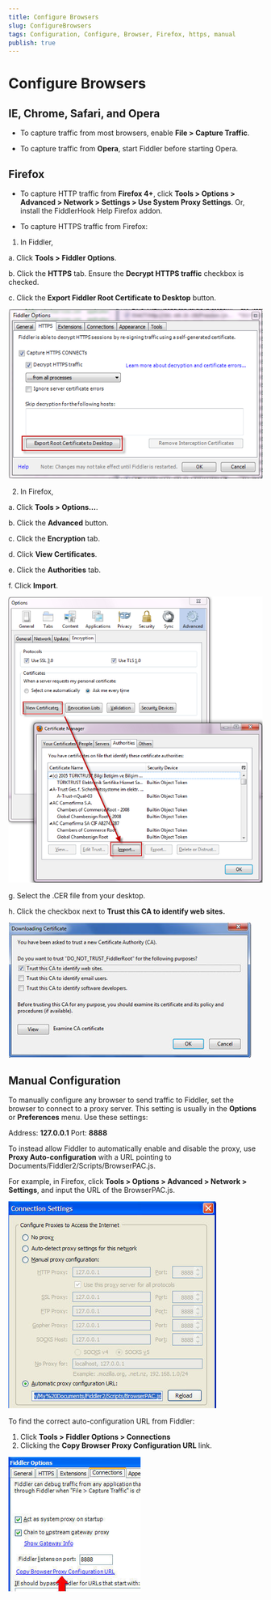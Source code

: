 ```yaml
---
title: Configure Browsers
slug: ConfigureBrowsers
tags: Configuration, Configure, Browser, Firefox, https, manual
publish: true
---
```


Configure Browsers
==================

IE, Chrome, Safari, and Opera
-----------------------------
+ To capture traffic from most browsers, enable **File > Capture Traffic**. 

+ To capture traffic from **Opera**, start Fiddler before starting Opera.

Firefox
-------

+ To capture HTTP traffic from **Firefox 4+**, click **Tools > Options > Advanced > Network > Settings > Use System Proxy Settings**. Or, install the FiddlerHook Help Firefox addon.

+ To capture HTTPS traffic from Firefox:

1. In Fiddler, 

 a. Click **Tools > Fiddler Options**. 

 b. Click the **HTTPS** tab. Ensure the **Decrypt HTTPS traffic** checkbox is checked. 

 c. Click the **Export Fiddler Root Certificate to Desktop** button.
 
   ![Export Root Certificate to Desktop][1]

2. In Firefox, 

 a. Click **Tools > Options...**. 

 b. Click the **Advanced** button. 

 c. Click the **Encryption** tab. 

 d. Click **View Certificates**. 

 e. Click the **Authorities** tab. 

 f. Click **Import**.

   ![Import Certificate][2]

 g. Select the .CER file from your desktop.

 h. Click the checkbox next to **Trust this CA to identify web sites.**

  ![Trust this CA to identify web sites][3]

Manual Configuration
--------------------

To manually configure any browser to send traffic to Fiddler, set the browser to connect to a proxy server. This setting is usually in the **Options** or **Preferences** menu. Use these settings:

Address: **127.0.0.1**
Port: **8888**

To instead allow Fiddler to automatically enable and disable the proxy, use **Proxy Auto-configuration** with a URL pointing to Documents/Fiddler2/Scripts/BrowserPAC.js.

For example, in Firefox, click **Tools > Options > Advanced > Network > Settings**, and input the URL of the BrowserPAC.js.

![Automatic proxy configuration URL][4]

To find the correct auto-configuration URL from Fiddler:

1. Click **Tools > Fiddler Options > Connections**
2. Clicking the **Copy Browser Proxy Configuration URL** link.

![Copy Auto-Correct URL][5]


[1]: ../../images/ConfigureBrowsers/ExportRootCertificateToDesktop.png
[2]: ../../images/ConfigureBrowsers/ImportCertificate.png
[3]: ../../images/ConfigureBrowsers/TrustThisCAToIdentifyWebsites.png
[4]: ../../images/ConfigureBrowsers/BrowserPAC.png
[5]: ../../images/ConfigureBrowsers/CopyAutoCorrectURL.jpg

